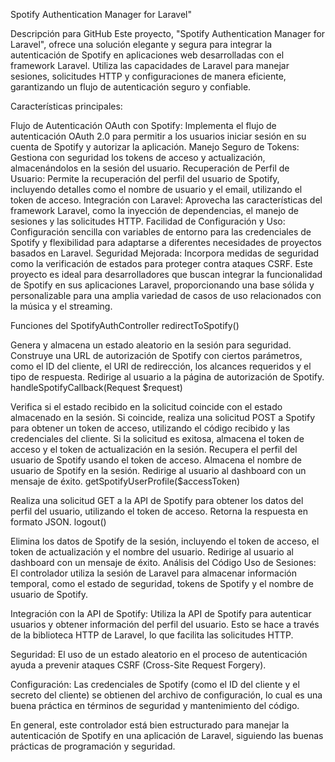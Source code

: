 Spotify Authentication Manager for Laravel"

Descripción para GitHub
Este proyecto, "Spotify Authentication Manager for Laravel", ofrece una solución elegante y segura para integrar la autenticación de Spotify en aplicaciones web desarrolladas con el framework Laravel. Utiliza las capacidades de Laravel para manejar sesiones, solicitudes HTTP y configuraciones de manera eficiente, garantizando un flujo de autenticación seguro y confiable.

Características principales:

Flujo de Autenticación OAuth con Spotify: Implementa el flujo de autenticación OAuth 2.0 para permitir a los usuarios iniciar sesión en su cuenta de Spotify y autorizar la aplicación.
Manejo Seguro de Tokens: Gestiona con seguridad los tokens de acceso y actualización, almacenándolos en la sesión del usuario.
Recuperación de Perfil de Usuario: Permite la recuperación del perfil del usuario de Spotify, incluyendo detalles como el nombre de usuario y el email, utilizando el token de acceso.
Integración con Laravel: Aprovecha las características del framework Laravel, como la inyección de dependencias, el manejo de sesiones y las solicitudes HTTP.
Facilidad de Configuración y Uso: Configuración sencilla con variables de entorno para las credenciales de Spotify y flexibilidad para adaptarse a diferentes necesidades de proyectos basados en Laravel.
Seguridad Mejorada: Incorpora medidas de seguridad como la verificación de estados para proteger contra ataques CSRF.
Este proyecto es ideal para desarrolladores que buscan integrar la funcionalidad de Spotify en sus aplicaciones Laravel, proporcionando una base sólida y personalizable para una amplia variedad de casos de uso relacionados con la música y el streaming.

Funciones del SpotifyAuthController
redirectToSpotify()

Genera y almacena un estado aleatorio en la sesión para seguridad.
Construye una URL de autorización de Spotify con ciertos parámetros, como el ID del cliente, el URI de redirección, los alcances requeridos y el tipo de respuesta.
Redirige al usuario a la página de autorización de Spotify.
handleSpotifyCallback(Request $request)

Verifica si el estado recibido en la solicitud coincide con el estado almacenado en la sesión.
Si coincide, realiza una solicitud POST a Spotify para obtener un token de acceso, utilizando el código recibido y las credenciales del cliente.
Si la solicitud es exitosa, almacena el token de acceso y el token de actualización en la sesión.
Recupera el perfil del usuario de Spotify usando el token de acceso.
Almacena el nombre de usuario de Spotify en la sesión.
Redirige al usuario al dashboard con un mensaje de éxito.
getSpotifyUserProfile($accessToken)

Realiza una solicitud GET a la API de Spotify para obtener los datos del perfil del usuario, utilizando el token de acceso.
Retorna la respuesta en formato JSON.
logout()

Elimina los datos de Spotify de la sesión, incluyendo el token de acceso, el token de actualización y el nombre del usuario.
Redirige al usuario al dashboard con un mensaje de éxito.
Análisis del Código
Uso de Sesiones: El controlador utiliza la sesión de Laravel para almacenar información temporal, como el estado de seguridad, tokens de Spotify y el nombre de usuario de Spotify.

Integración con la API de Spotify: Utiliza la API de Spotify para autenticar usuarios y obtener información del perfil del usuario. Esto se hace a través de la biblioteca HTTP de Laravel, lo que facilita las solicitudes HTTP.

Seguridad: El uso de un estado aleatorio en el proceso de autenticación ayuda a prevenir ataques CSRF (Cross-Site Request Forgery).

Configuración: Las credenciales de Spotify (como el ID del cliente y el secreto del cliente) se obtienen del archivo de configuración, lo cual es una buena práctica en términos de seguridad y mantenimiento del código.

En general, este controlador está bien estructurado para manejar la autenticación de Spotify en una aplicación de Laravel, siguiendo las buenas prácticas de programación y seguridad.
